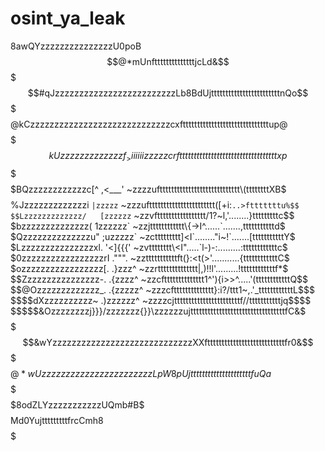 # osint_ya_leak

$$$$$$$$$$$$8awQYzzzzzzzzzzzzzzzU0poB$$$$$$@*mUnfttttttttttttttjcLd&$$$$$$$$$$$$
$$$$$$$$$#qJzzzzzzzzzzzzzzzzzzzzzzzzzLb8BdUjttttttttttttttttttttttttnQo$$$$$$$$$
$$$$$$@kCzzzzzzzzzzzzzzzzzzzzzzzzzzzzzcxfttttttttttttttttttttttttttttttup@$$$$$$
$$$$$kUzzzzzzzzzzzzzf{_>iiiiii}zzzzzcrfttttttttttttttttttttttttttttttttttxp$$$$$
$$$BQzzzzzzzzzzzzc[^  ,<___'  ~zzzzuftttttttttttttttttttttttttttt\(ttttttttXB$$$
$$%Jzzzzzzzzzzzzzi  `|zzzzz`  ~zzzufttttttttttttttttttttttt([+i:`..>ftttttttu%$$
$$Lzzzzzzzzzzzzz/   [zzzzzz`  ~zzvfttttttttttttttttt/1?~l,'........}tttttttttc$$
$bzzzzzzzzzzzzzz(   1zzzzzz`  ~zzjtttttttttttt\{->I^......`.......,tttttttttttd$
$Qzzzzzzzzzzzzzzu"  ;uzzzzz`  ~zcttttttttt]<I`........"i~!`.......[tttttttttttY$
$Lzzzzzzzzzzzzzzzxl. '<]{{{'  ~zvtttttttt\<I".....`l-)-:.........:ttttttttttttc$
$0zzzzzzzzzzzzzzzzzrI  .""".  ~zztttttttttttft(}:<t(>'...........{ttttttttttttC$
$ozzzzzzzzzzzzzzzzz[. .}zzz^  ~zzrtttttttttttttt|,)!!l'.........!ttttttttttttf*$
$$Zzzzzzzzzzzzzzzz-. .{zzzz^  ~zzcftttttttttttttt1^'){i>>^.....'(ttttttttttttQ$$
$$@Ozzzzzzzzzzzzz_. .{zzzzz^  ~zzzcftttttttttttttt}:i?/ttt1~,.'_ttttttttttttL$$$
$$$$dXzzzzzzzzzz~  .)zzzzzz^  ~zzzzcjtttttttttttttttttttttttf//tttttttttttjq$$$$
$$$$$&Ozzzzzzzzj}}}/zzzzzzz{}}\zzzzzzujtttttttttttttttttttttttttttttttttfC&$$$$$
$$$$$$$&wYzzzzzzzzzzzzzzzzzzzzzzzzzzzzzXXftttttttttttttttttttttttttttfr0&$$$$$$$
$$$$$$$$$@*wUzzzzzzzzzzzzzzzzzzzzzzzLpW$$8pUjtttttttttttttttttttttfuQa$$$$$$$$$$
$$$$$$$$$$$$$8odZLYzzzzzzzzzzzUQmb#B$$$$$$$$$Md0YujtttttttttfrcCmh8$$$$$$$$$$$$$

